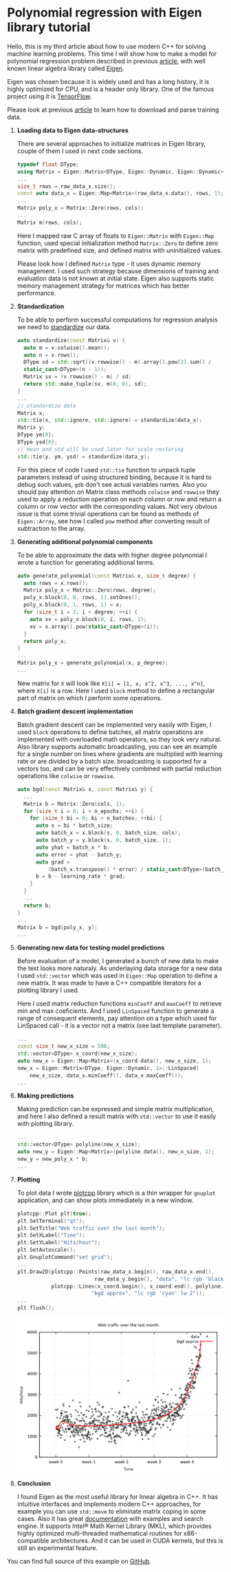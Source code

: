 # Polynomial regression with Eigen library tutorial

Hello, this is my third article about how to use modern C++ for solving machine learning problems. This time I will show how to make a model for polynomial regression problem described in previous [article](https://github.com/Kolkir/mlcpp/tree/master/polynomial_regression), with well known linear algebra library called [Eigen](eigen.tuxfamily.org).

Eigen was chosen because it is widely used and has a long history, it is highly optimized for CPU, and is a header only library. One of the famous project using it is [TensorFlow](https://www.tensorflow.org/).

Please look at previous [article](https://github.com/Kolkir/mlcpp/tree/master/polynomial_regression) to learn how to download and parse training data.

1. **Loading data to Eigen data-structures**

    There are several approaches to initialize matrices in Eigen library, couple of them I used in next code sections.
    ```cpp
    typedef float DType;
    using Matrix = Eigen::Matrix<DType, Eigen::Dynamic, Eigen::Dynamic>;
    ...
    size_t rows = raw_data_x.size();
    const auto data_x = Eigen::Map<Matrix>(raw_data_x.data(), rows, 1);
    ...
    Matrix poly_x = Matrix::Zero(rows, cols);
    ...
    Matrix m(rows, cols);
    ```
    Here I mapped raw C array of floats to ``Eigen::Matrix`` with ``Eigen::Map`` function, used special initialization method ``Matrix::Zero`` to define zero matrix with predefined size, and defined matrix with uninitialized values.

    Please look how I defined ``Matrix`` type - it uses dynamic memory management. I used such strategy because dimensions of training and evaluation data is not known at initial state. Eigen also supports static memory management strategy for matrices which has better performance.

2. **Standardization**

    To be able to perform successful computations for regression analysis we need to [standardize](https://en.wikipedia.org/wiki/Feature_scaling#Standardization) our data.
    ```cpp
    auto standardize(const Matrix& v) {
      auto m = v.colwise().mean();
      auto n = v.rows();
      DType sd = std::sqrt((v.rowwise() - m).array().pow(2).sum() /
      static_cast<DType>(n - 1));
      Matrix sv = (v.rowwise() - m) / sd;
      return std::make_tuple(sv, m(0, 0), sd);
    }
    ...
    // standardize data
    Matrix x;
    std::tie(x, std::ignore, std::ignore) = standardize(data_x);
    Matrix y;
    DType ym{0};
    DType ysd{0};
    // mean and std will be used later for scale restoring
    std::tie(y, ym, ysd) = standardize(data_y);
    ```
    For this piece of code I used ``std::tie`` function to unpack tuple parameters instead of using structured binding, because it is hard to debug such values, ``gdb`` don't see actual variables names. Also you should pay attention on Matrix class methods ``colwise`` and ``rowwise`` they used to apply a reduction operation on each column or row and return a column or row vector with the corresponding values. Not very obvious issue is that some trivial operations can be found as methods of ``Eigen::Array``, see how I called ``pow`` method after converting result of subtraction to the array.

3. **Generating additional polynomial components**

    To be able to approximate the data with higher degree polynomial I wrote a function for generating additional terms.

    ```cpp
    auto generate_polynomial(const Matrix& x, size_t degree) {
      auto rows = x.rows();
      Matrix poly_x = Matrix::Zero(rows, degree);
      poly_x.block(0, 0, rows, 1).setOnes();
      poly_x.block(0, 1, rows, 1) = x;
      for (size_t i = 2; i < degree; ++i) {
        auto xv = poly_x.block(0, i, rows, 1);
        xv = x.array().pow(static_cast<DType>(i));
      }
      return poly_x;
    }
    ...
    Matrix poly_x = generate_polynomial(x, p_degree);
    ...
    ```
    New matrix for ``X`` will look like ``X[i] = [1, x, x^2, x^3, ..., x^n]``, where ``X[i]`` is a row. Here I used ``block`` method to define a rectangular part of matrix on which I perform some operations.

4. **Batch gradient descent implementation**

    Batch gradient descent can be implemented very easily with Eigen, I used ``block`` operations to define batches, all matrix operations are implemented with overloaded math operators, so they look very natural. Also library supports automatic broadcasting, you can see an example for a single number on lines where gradients are multiplied with learning rate or are divided by a batch size. broadcasting is supported for a vectors too, and can be very effectively combined with partial reduction operations like ``colwise`` or ``rowwise``.

    ```cpp
    auto bgd(const Matrix& x, const Matrix& y) {
      ...
      Matrix b = Matrix::Zero(cols, 1);
      for (size_t i = 0; i < n_epochs; ++i) {
        for (size_t bi = 0; bi < n_batches; ++bi) {
          auto s = bi * batch_size;
          auto batch_x = x.block(s, 0, batch_size, cols);
          auto batch_y = y.block(s, 0, batch_size, 1);
          auto yhat = batch_x * b;
          auto error = yhat - batch_y;
          auto grad =
              (batch_x.transpose() * error) / static_cast<DType>(batch_size);
          b = b - learning_rate * grad;
        }
      }
      ...
      return b;
    }
    ...
    Matrix b = bgd(poly_x, y);
    ...
    ```

5. **Generating new data for testing model predictions**

      Before evaluation of a model, I generated a bunch of new data to make the test looks more naturaly. As underlaying data storage for a new data I used ``std::vector`` which was used in ``Eigen::Map`` operation to define a new matrix. It was made to have a C++ compatible iterators for a plotting library I used.

      Here I used matrix reduction functions ``minCoeff`` and ``maxCoeff`` to retrieve min and max coeficients. And I used  ``LinSpaced`` function to generate a range of consequent elements, pay attention on a type which used for LinSpaced call - it is a vector not a matrix (see last template parameter).

      ```cpp
      ...
      const size_t new_x_size = 500;
      std::vector<DType> x_coord(new_x_size);
      auto new_x = Eigen::Map<Matrix>(x_coord.data(), new_x_size, 1);
      new_x = Eigen::Matrix<DType, Eigen::Dynamic, 1>::LinSpaced(
          new_x_size, data_x.minCoeff(), data_x.maxCoeff());
      ...
      ```

6. **Making predictions**

    Making prediction can be expressed and simple matrix multiplication, and here I also defined a result matrix with ``std::vector`` to use it easily with plotting library.

    ```cpp
    ...
    std::vector<DType> polyline(new_x_size);
    auto new_y = Eigen::Map<Matrix>(polyline.data(), new_x_size, 1);
    new_y = new_poly_x * b;
    ...
    ```

7. **Plotting**

    To plot data I wrote [plotcpp]() library which is a thin wrapper for ``gnuplot`` application, and can show plots immediately in a new window.

    ```cpp
    plotcpp::Plot plt(true);
    plt.SetTerminal("qt");
    plt.SetTitle("Web traffic over the last month");
    plt.SetXLabel("Time");
    plt.SetYLabel("Hits/hour");
    plt.SetAutoscale();
    plt.GnuplotCommand("set grid");
    ...
    plt.Draw2D(plotcpp::Points(raw_data_x.begin(), raw_data_x.end(),
                             raw_data_y.begin(), "data", "lc rgb 'black' pt 1"),
               plotcpp::Lines(x_coord.begin(), x_coord.end(), polyline.begin(),
                            "bgd approx", "lc rgb 'cyan' lw 2"));
    ...
    plt.flush();
    ```
    ![plots](plot.png)

8. **Conclusion**

    I found Eigen as the most useful library for linear algebra in C++. It has intuitive interfaces and implements modern C++ approaches, for example you can use ``std::move`` to eliminate matrix coping in some cases. Also it has great [documentation](https://eigen.tuxfamily.org/dox/) with examples and search engine. It supports Intel® Math Kernel Library (MKL), which provides highly optimized multi-threaded mathematical routines for x86-compatible architectures. And it can be used in CUDA kernels, but this is still an experimental feature.

You can find full source of this example on [GitHub](https://github.com/Kolkir/mlcpp).
